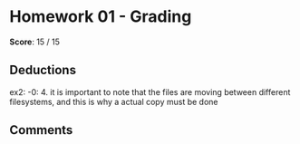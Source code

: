 Homework 01 - Grading
=====================

**Score**: 15 / 15

Deductions
----------
ex2:
-0: 4. it is important to note that the files are moving between different filesystems, and this is why a actual copy must be done



Comments
--------
